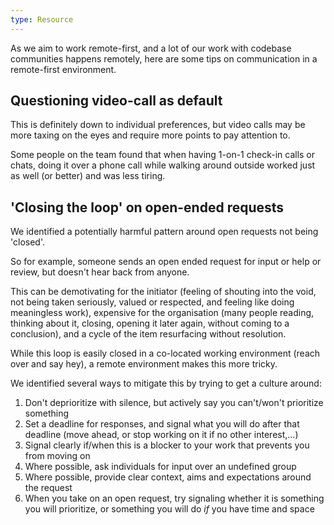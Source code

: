 ```yaml
---
type: Resource
---
```


As we aim to work remote-first, and a lot of our work with codebase communities happens remotely, here are some tips on communication in a remote-first environment.

## Questioning video-call as default

This is definitely down to individual preferences, but video calls may be more taxing on the eyes and require more points to pay attention to. 

Some people on the team found that when having 1-on-1 check-in calls or chats, doing it over a phone call while walking around outside worked just as well (or better) and was less tiring. 

## 'Closing the loop' on open-ended requests

We identified a potentially harmful pattern around open requests not being 'closed'. 

So for example, someone sends an open ended request for input or help or review, but doesn't hear back from anyone.

This can be demotivating for the initiator (feeling of shouting into the void, not being taken seriously, valued or respected, and feeling like doing meaningless work), expensive for the organisation (many people reading, thinking about it, closing, opening it later again, without coming to a conclusion), and a cycle of the item resurfacing without resolution.

While this loop is easily closed in a co-located working environment (reach over and say hey), a remote environment makes this more tricky.

We identified several ways to mitigate this by trying to get a culture around:
1) Don't deprioritize with silence, but actively say you can't/won't prioritize something
2) Set a deadline for responses, and signal what you will do after that deadline (move ahead, or stop working on it if no other interest,...) 
3) Signal clearly if/when this is a blocker to your work that prevents you from moving on
4) Where possible, ask individuals for input over an undefined group 
5) Where possible, provide clear context, aims and expectations around the request
6) When you take on an open request, try signaling whether it is something you will prioritize, or something you will do *if* you have time and space
